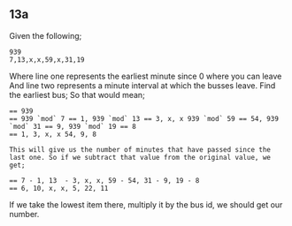 ## 13a

Given the following;
```
939
7,13,x,x,59,x,31,19
```

Where line one represents the earliest minute since 0 where you can leave
And line two represents a minute interval at which the busses leave.
Find the earliest bus;
So that would mean;

```
== 939
== 939 `mod` 7 == 1, 939 `mod` 13 == 3, x, x 939 `mod` 59 == 54, 939 `mod` 31 == 9, 939 `mod` 19 == 8
== 1, 3, x, x 54, 9, 8

This will give us the number of minutes that have passed since the last one. So if we subtract that value from the original value, we get;

== 7 - 1, 13  - 3, x, x, 59 - 54, 31 - 9, 19 - 8
== 6, 10, x, x, 5, 22, 11
```
If we take the lowest item there, multiply it by the bus id, we should get our number.
